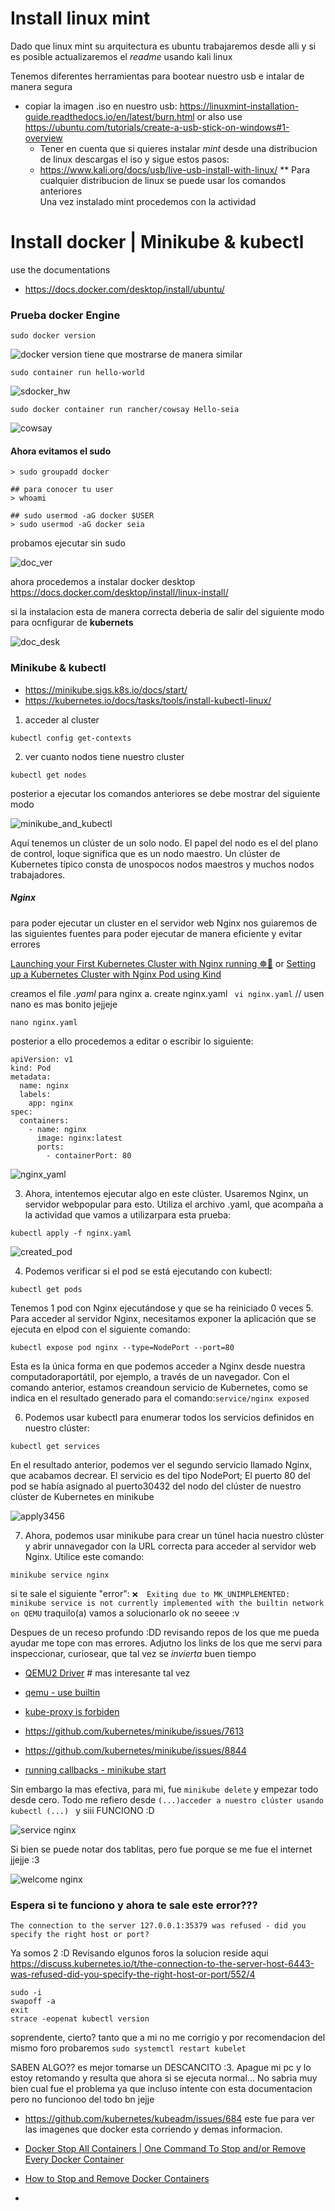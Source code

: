 
# Install linux mint
Dado que linux mint su arquitectura es ubuntu trabajaremos desde alli y si es posible actualizaremos el _readme_ usando kali linux

Tenemos diferentes herramientas para bootear nuestro usb e intalar de manera segura
- copiar la imagen .iso en nuestro usb: https://linuxmint-installation-guide.readthedocs.io/en/latest/burn.html or also use https://ubuntu.com/tutorials/create-a-usb-stick-on-windows#1-overview
  - Tener en cuenta que si quieres instalar _mint_ desde una distribucion de linux descargas el iso y sigue estos pasos:
  -   https://www.kali.org/docs/usb/live-usb-install-with-linux/
    ** Para cualquier distribucion de linux se puede usar los comandos anteriores     
Una vez instalado mint procedemos con la actividad

# Install docker | Minikube & kubectl
use the documentations
- https://docs.docker.com/desktop/install/ubuntu/
### Prueba docker Engine
```
sudo docker version
```
![docker version](https://github.com/seia100/C8286/blob/main/activity_0C8286/assets/sdock_version.png)
tiene que mostrarse de manera similar

```
sudo container run hello-world
```
![sdocker_hw](https://github.com/seia100/C8286/blob/main/activity_0C8286/assets/sdock_hw.png)

```
sudo docker container run rancher/cowsay Hello-seia
```
![cowsay](https://github.com/seia100/C8286/blob/main/activity_0C8286/assets/test_cowsay.png)

#### Ahora evitamos el sudo
```
> sudo groupadd docker

## para conocer tu user
> whoami 

## sudo usermod -aG docker $USER
> sudo usermod -aG docker seia

``` 
probamos ejecutar sin sudo

![doc_ver](https://github.com/seia100/C8286/blob/main/activity_0C8286/assets/doc_vers.png)

ahora procedemos a instalar docker desktop https://docs.docker.com/desktop/install/linux-install/

si la instalacion esta de manera correcta deberia de salir del siguiente modo para ocnfigurar de **kubernets**

![doc_desk](https://github.com/seia100/C8286/blob/main/activity_0C8286/assets/doc_desk.png)


### Minikube & kubectl 
- https://minikube.sigs.k8s.io/docs/start/
- https://kubernetes.io/docs/tasks/tools/install-kubectl-linux/

1. acceder al cluster
```
kubectl config get-contexts
```
2. ver cuanto nodos tiene nuestro cluster
```
kubectl get nodes
```
posterior a ejecutar los comandos anteriores se debe mostrar del siguiente modo

![minikube_and_kubectl](https://github.com/seia100/C8286/blob/main/activity_0C8286/assets/kubectl_config_get.png)

Aquí tenemos un clúster de un solo nodo. El papel del nodo es el del plano de control, loque significa que es un nodo maestro. Un clúster de Kubernetes típico consta de unospocos nodos maestros y muchos nodos trabajadores.
##### Nginx
para poder ejecutar un cluster en el servidor web Nginx nos guiaremos de las siguientes fuentes para poder ejecutar de manera eficiente y evitar errores

[Launching your First Kubernetes Cluster with Nginx running ☸🚀](https://www.linkedin.com/pulse/day-31-launching-your-first-kubernetes-cluster-nginx-running-kumar) or 
[Setting up a Kubernetes Cluster with Nginx Pod using Kind](https://byteshiva.medium.com/setting-up-a-kubernetes-cluster-with-nginx-pod-using-kind-10dcc39b59ca)

creamos el file _.yaml_ para nginx
a. create nginx.yaml ` vi nginx.yaml` // usen nano es mas bonito jejjeje
```
nano nginx.yaml
```
posterior a ello procedemos a editar o escribir lo siguiente:
```                        
apiVersion: v1
kind: Pod
metadata:
  name: nginx
  labels: 
    app: nginx
spec:
  containers:
    - name: nginx
      image: nginx:latest
      ports: 
        - containerPort: 80

```
![nginx_yaml](https://github.com/seia100/C8286/blob/main/activity_0C8286/assets/nignx_yaml.png)

3. Ahora, intentemos ejecutar algo en este clúster. Usaremos Nginx, un servidor webpopular para esto. Utiliza el archivo .yaml, que acompaña a la actividad que vamos a utilizarpara esta prueba:
```
kubectl apply -f nginx.yaml
```
![created_pod](https://github.com/seia100/C8286/blob/main/activity_0C8286/assets/apply_nginx.png)

4. Podemos verificar si el pod se está ejecutando con kubectl:
```
kubectl get pods 
```
Tenemos 1 pod con Nginx ejecutándose y que se ha reiniciado 0 veces
5. Para acceder al servidor Nginx, necesitamos exponer la aplicación que se ejecuta en elpod con el siguiente comando:
```
kubectl expose pod nginx --type=NodePort --port=80
```
Esta es la única forma en que podemos acceder a Nginx desde nuestra computadoraportátil, por ejemplo, a través de un navegador. Con el comando anterior, estamos creandoun servicio de Kubernetes, como se indica en el resultado generado para el comando:`service/nginx exposed`

6. Podemos usar kubectl para enumerar todos los servicios definidos en nuestro clúster:
```
kubectl get services
```
En el resultado anterior, podemos ver el segundo servicio llamado Nginx, que acabamos decrear. El servicio es del tipo NodePort; El puerto 80 del pod se había asignado al puerto30432 del nodo del clúster de nuestro clúster de Kubernetes en minikube

![apply3456](https://github.com/seia100/C8286/blob/main/activity_0C8286/assets/apply)


7.  Ahora, podemos usar minikube para crear un túnel hacia nuestro clúster y abrir unnavegador con la URL correcta para acceder al servidor web Nginx. Utilice este comando:
```
minikube service nginx
```
si te sale el siguiente "error": `❌  Exiting due to MK_UNIMPLEMENTED: minikube service is not currently implemented with the builtin network on QEMU` traquilo(a) vamos a solucionarlo
ok no seeee :v

Despues de un receso profundo :DD revisando repos de los que me pueda ayudar me tope con mas errores. Adjutno los links de los que me servi para inspeccionar, curiosear, que tal vez se _invierta_ buen tiempo
* [QEMU2 Driver](https://github.com/kubernetes/minikube/issues/14146) # mas interesante tal vez
* [qemu - use builtin](https://minikube.sigs.k8s.io/docs/drivers/qemu/)
* [kube-proxy is forbiden](https://github.com/kubernetes/minikube/issues/7613)

* https://github.com/kubernetes/minikube/issues/7613
* https://github.com/kubernetes/minikube/issues/8844
* [running callbacks - minikube start](https://github.com/kubernetes/minikube/issues/9556)
  
Sin embargo la mas efectiva, para mi, fue `minikube delete` y empezar todo desde cero. Todo me refiero desde `(...)acceder a nuestro clúster usando kubectl (...) `
y siii FUNCIONO :D

![service nginx](https://github.com/seia100/C8286/blob/main/activity_0C8286/assets/service_dep.png)

Si bien se puede notar dos tablitas, pero fue porque se me fue el internet jjejje :3

![welcome nginx](https://github.com/seia100/C8286/blob/main/activity_0C8286/assets/welcome_nginx.png)

### Espera si te funciono y ahora te sale este error???
`The connection to the server 127.0.0.1:35379 was refused - did you specify the right host or port?`

Ya somos 2 :D 
Revisando elgunos foros la solucion reside aqui https://discuss.kubernetes.io/t/the-connection-to-the-server-host-6443-was-refused-did-you-specify-the-right-host-or-port/552/4 

```
sudo -i
swapoff -a
exit
strace -eopenat kubectl version

```
soprendente, cierto? tanto que a mi no me corrigio y por recomendacion del mismo foro probaremos `sudo systemctl restart kubelet`

SABEN ALGO?? es mejor tomarse un DESCANCITO :3. Apague mi pc y lo estoy retomando y resulta que ahora si se ejecuta normal... No sabria muy bien cual fue el problema ya que incluso intente con esta documentacion pero no funcionoo del todo bn jejje
* https://github.com/kubernetes/kubeadm/issues/684 este fue para ver las imagenes que docker esta corriendo y demas informacion.

* [Docker Stop All Containers | One Command To Stop and/or Remove Every Docker Container](https://ioflood.com/blog/docker-stop-all-containers-one-command-to-stop-and-or-remove-every-docker-container/)
* [How to Stop and Remove Docker Containers](https://spacelift.io/blog/docker-stop-container)

* 
